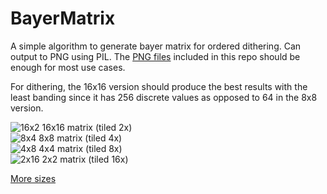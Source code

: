 # BayerMatrix

A simple algorithm to generate bayer matrix for ordered dithering. Can output to PNG using PIL. The [PNG files](https://github.com/tromero/BayerMatrix/blob/master/images/) included in this repo should be enough for most use cases.

For dithering, the 16x16 version should produce the best results with the least banding since it has 256 discrete values as opposed to 64 in the 8x8 version.

![16x2](https://github.com/tromero/BayerMatrix/blob/master/images/bayer16tile2.png) 16x16 matrix (tiled 2x)  
![8x4](https://github.com/tromero/BayerMatrix/blob/master/images/bayer8tile4.png) 8x8 matrix (tiled 4x)  
![4x8](https://github.com/tromero/BayerMatrix/blob/master/images/bayer4tile8.png) 4x4 matrix (tiled 8x)  
![2x16](https://github.com/tromero/BayerMatrix/blob/master/images/bayer2tile16.png) 2x2 matrix (tiled 16x)  

[More sizes](https://github.com/tromero/BayerMatrix/tree/master/images)
